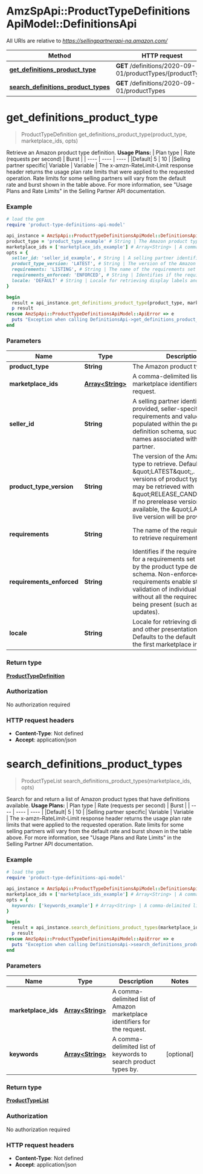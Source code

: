 # AmzSpApi::ProductTypeDefinitionsApiModel::DefinitionsApi

All URIs are relative to *https://sellingpartnerapi-na.amazon.com/*

Method | HTTP request | Description
------------- | ------------- | -------------
[**get_definitions_product_type**](DefinitionsApi.md#get_definitions_product_type) | **GET** /definitions/2020-09-01/productTypes/{productType} | 
[**search_definitions_product_types**](DefinitionsApi.md#search_definitions_product_types) | **GET** /definitions/2020-09-01/productTypes | 

# **get_definitions_product_type**
> ProductTypeDefinition get_definitions_product_type(product_type, marketplace_ids, opts)



Retrieve an Amazon product type definition.  **Usage Plans:**  | Plan type | Rate (requests per second) | Burst | | ---- | ---- | ---- | |Default| 5 | 10 | |Selling partner specific| Variable | Variable |  The x-amzn-RateLimit-Limit response header returns the usage plan rate limits that were applied to the requested operation. Rate limits for some selling partners will vary from the default rate and burst shown in the table above. For more information, see \"Usage Plans and Rate Limits\" in the Selling Partner API documentation.

### Example
```ruby
# load the gem
require 'product-type-definitions-api-model'

api_instance = AmzSpApi::ProductTypeDefinitionsApiModel::DefinitionsApi.new
product_type = 'product_type_example' # String | The Amazon product type name.
marketplace_ids = ['marketplace_ids_example'] # Array<String> | A comma-delimited list of Amazon marketplace identifiers for the request.
opts = { 
  seller_id: 'seller_id_example', # String | A selling partner identifier. When provided, seller-specific requirements and values are populated within the product type definition schema, such as brand names associated with the selling partner.
  product_type_version: 'LATEST', # String | The version of the Amazon product type to retrieve. Defaults to \"LATEST\",. Prerelease versions of product type definitions may be retrieved with \"RELEASE_CANDIDATE\". If no prerelease version is currently available, the \"LATEST\" live version will be provided.
  requirements: 'LISTING', # String | The name of the requirements set to retrieve requirements for.
  requirements_enforced: 'ENFORCED', # String | Identifies if the required attributes for a requirements set are enforced by the product type definition schema. Non-enforced requirements enable structural validation of individual attributes without all the required attributes being present (such as for partial updates).
  locale: 'DEFAULT' # String | Locale for retrieving display labels and other presentation details. Defaults to the default language of the first marketplace in the request.
}

begin
  result = api_instance.get_definitions_product_type(product_type, marketplace_ids, opts)
  p result
rescue AmzSpApi::ProductTypeDefinitionsApiModel::ApiError => e
  puts "Exception when calling DefinitionsApi->get_definitions_product_type: #{e}"
end
```

### Parameters

Name | Type | Description  | Notes
------------- | ------------- | ------------- | -------------
 **product_type** | **String**| The Amazon product type name. | 
 **marketplace_ids** | [**Array&lt;String&gt;**](String.md)| A comma-delimited list of Amazon marketplace identifiers for the request. | 
 **seller_id** | **String**| A selling partner identifier. When provided, seller-specific requirements and values are populated within the product type definition schema, such as brand names associated with the selling partner. | [optional] 
 **product_type_version** | **String**| The version of the Amazon product type to retrieve. Defaults to \&quot;LATEST\&quot;,. Prerelease versions of product type definitions may be retrieved with \&quot;RELEASE_CANDIDATE\&quot;. If no prerelease version is currently available, the \&quot;LATEST\&quot; live version will be provided. | [optional] [default to LATEST]
 **requirements** | **String**| The name of the requirements set to retrieve requirements for. | [optional] [default to LISTING]
 **requirements_enforced** | **String**| Identifies if the required attributes for a requirements set are enforced by the product type definition schema. Non-enforced requirements enable structural validation of individual attributes without all the required attributes being present (such as for partial updates). | [optional] [default to ENFORCED]
 **locale** | **String**| Locale for retrieving display labels and other presentation details. Defaults to the default language of the first marketplace in the request. | [optional] [default to DEFAULT]

### Return type

[**ProductTypeDefinition**](ProductTypeDefinition.md)

### Authorization

No authorization required

### HTTP request headers

 - **Content-Type**: Not defined
 - **Accept**: application/json



# **search_definitions_product_types**
> ProductTypeList search_definitions_product_types(marketplace_ids, opts)



Search for and return a list of Amazon product types that have definitions available.  **Usage Plans:**  | Plan type | Rate (requests per second) | Burst | | ---- | ---- | ---- | |Default| 5 | 10 | |Selling partner specific| Variable | Variable |  The x-amzn-RateLimit-Limit response header returns the usage plan rate limits that were applied to the requested operation. Rate limits for some selling partners will vary from the default rate and burst shown in the table above. For more information, see \"Usage Plans and Rate Limits\" in the Selling Partner API documentation.

### Example
```ruby
# load the gem
require 'product-type-definitions-api-model'

api_instance = AmzSpApi::ProductTypeDefinitionsApiModel::DefinitionsApi.new
marketplace_ids = ['marketplace_ids_example'] # Array<String> | A comma-delimited list of Amazon marketplace identifiers for the request.
opts = { 
  keywords: ['keywords_example'] # Array<String> | A comma-delimited list of keywords to search product types by.
}

begin
  result = api_instance.search_definitions_product_types(marketplace_ids, opts)
  p result
rescue AmzSpApi::ProductTypeDefinitionsApiModel::ApiError => e
  puts "Exception when calling DefinitionsApi->search_definitions_product_types: #{e}"
end
```

### Parameters

Name | Type | Description  | Notes
------------- | ------------- | ------------- | -------------
 **marketplace_ids** | [**Array&lt;String&gt;**](String.md)| A comma-delimited list of Amazon marketplace identifiers for the request. | 
 **keywords** | [**Array&lt;String&gt;**](String.md)| A comma-delimited list of keywords to search product types by. | [optional] 

### Return type

[**ProductTypeList**](ProductTypeList.md)

### Authorization

No authorization required

### HTTP request headers

 - **Content-Type**: Not defined
 - **Accept**: application/json



